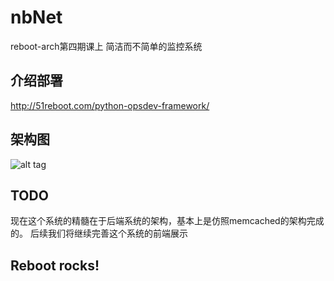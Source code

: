 # nbNet
reboot-arch第四期课上
简洁而不简单的监控系统

## 介绍部署

http://51reboot.com/python-opsdev-framework/

## 架构图

![alt tag](https://github.com/51reboot/rebootMon-4/blob/master/arch.jpg)

## TODO

现在这个系统的精髓在于后端系统的架构，基本上是仿照memcached的架构完成的。
后续我们将继续完善这个系统的前端展示

## Reboot rocks!
